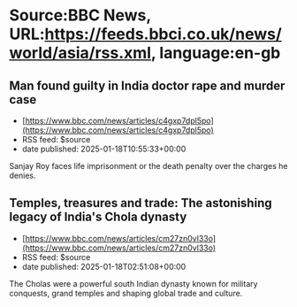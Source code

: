 # Source:BBC News, URL:https://feeds.bbci.co.uk/news/world/asia/rss.xml, language:en-gb

## Man found guilty in India doctor rape and murder case
 - [https://www.bbc.com/news/articles/c4gxp7dpl5po](https://www.bbc.com/news/articles/c4gxp7dpl5po)
 - RSS feed: $source
 - date published: 2025-01-18T10:55:33+00:00

Sanjay Roy faces life imprisonment or the death penalty over the charges he denies.

## Temples, treasures and trade: The astonishing legacy of India's Chola dynasty
 - [https://www.bbc.com/news/articles/cm27zn0vl33o](https://www.bbc.com/news/articles/cm27zn0vl33o)
 - RSS feed: $source
 - date published: 2025-01-18T02:51:08+00:00

The Cholas were a powerful south Indian dynasty known for military conquests, grand temples and shaping global trade and culture.

